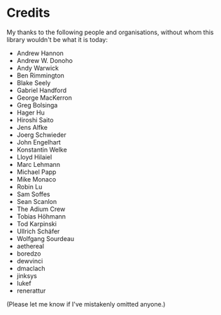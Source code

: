 Credits
=======

My thanks to the following people and organisations, without whom this
library wouldn't be what it is today:

* Andrew Hannon
* Andrew W. Donoho
* Andy Warwick
* Ben Rimmington
* Blake Seely
* Gabriel Handford
* George MacKerron
* Greg Bolsinga
* Hager Hu
* Hiroshi Saito
* Jens Alfke
* Joerg Schwieder
* John Engelhart
* Konstantin Welke
* Lloyd Hilaiel
* Marc Lehmann
* Michael Papp
* Mike Monaco
* Robin Lu
* Sam Soffes
* Sean Scanlon
* The Adium Crew
* Tobias Höhmann
* Tod Karpinski
* Ullrich Schäfer
* Wolfgang Sourdeau
* aethereal
* boredzo
* dewvinci
* dmaclach
* jinksys
* lukef
* renerattur

(Please let me know if I've mistakenly omitted anyone.)
